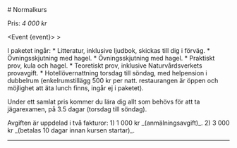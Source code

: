 <script src="../context/script.js"></script>

<div class="body">
# Normalkurs
						
Pris: _4 000 kr_

<Event {event}>
	> <Location />
</Event>

<div class="list">
	I paketet ingår:
	* Litteratur, inklusive ljudbok, skickas till dig i förväg.
	* Övningsskjutning med hagel.
	* Övningsskjutning med hagel.
	* Praktiskt prov, kula och hagel.
	* Teoretiskt prov, inklusive Naturvårdsverkets provavgift.
	* Hotellövernattning torsdag till söndag, med helpension i dubbelrum (enkelrumstillägg 500 kr per natt. restaurangen är öppen och möjlighet att äta lunch finns, ingår ej i paketet).
</div>


Under ett samlat pris kommer du lära dig allt som behövs för att ta jägarexamen, på 3.5 dagar (torsdag till söndag).


<div class="list">
	Avgiften är uppdelad i två fakturor:
	1) 1 000 kr _(anmälningsavgift)_.
	2) 3 000 kr _(betalas 10 dagar innan kursen startar)_.
</div>

> <Info></Info>
	
--------------------------------------------------------------------------------------------------------------------

</div>

<style src="../context/style.sass"></style>
